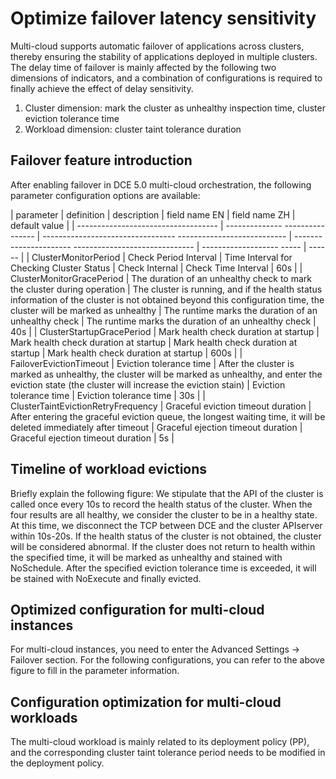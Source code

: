 # Optimize failover latency sensitivity

Multi-cloud supports automatic failover of applications across clusters, thereby ensuring the stability of applications deployed in multiple clusters. The delay time of failover is mainly affected by the following two dimensions of indicators, and a combination of configurations is required to finally achieve the effect of delay sensitivity.

1. Cluster dimension: mark the cluster as unhealthy inspection time, cluster eviction tolerance time
2. Workload dimension: cluster taint tolerance duration

## Failover feature introduction

After enabling failover in DCE 5.0 multi-cloud orchestration, the following parameter configuration options are available:

| parameter | definition | description | field name EN | field name ZH | default value |
| ----------------------------------- | -------------- ---------------- | --------------------------------- --------------------------- | ---------------------- ------------------------------ | ------------------- ----- | ------ |
| ClusterMonitorPeriod | Check Period Interval | Time Interval for Checking Cluster Status | Check Internal | Check Time Interval | 60s |
| ClusterMonitorGracePeriod | The duration of an unhealthy check to mark the cluster during operation | The cluster is running, and if the health status information of the cluster is not obtained beyond this configuration time, the cluster will be marked as unhealthy | The runtime marks the duration of an unhealthy check | The runtime marks the duration of an unhealthy check | 40s |
| ClusterStartupGracePeriod | Mark health check duration at startup | Mark health check duration at startup | Mark health check duration at startup | Mark health check duration at startup | 600s |
| FailoverEvictionTimeout | Eviction tolerance time | After the cluster is marked as unhealthy, the cluster will be marked as unhealthy, and enter the eviction state (the cluster will increase the eviction stain) | Eviction tolerance time | Eviction tolerance time | 30s |
| ClusterTaintEvictionRetryFrequency | Graceful eviction timeout duration | After entering the graceful eviction queue, the longest waiting time, it will be deleted immediately after timeout | Graceful ejection timeout duration | Graceful ejection timeout duration | 5s |

## Timeline of workload evictions

Briefly explain the following figure: We stipulate that the API of the cluster is called once every 10s to record the health status of the cluster. When the four results are all healthy, we consider the cluster to be in a healthy state.
At this time, we disconnect the TCP between DCE and the cluster APIserver within 10s-20s. If the health status of the cluster is not obtained, the cluster will be considered abnormal.
If the cluster does not return to health within the specified time, it will be marked as unhealthy and stained with NoSchedule. After the specified eviction tolerance time is exceeded, it will be stained with NoExecute and finally evicted.

<!--screenshot-->

## Optimized configuration for multi-cloud instances

For multi-cloud instances, you need to enter the Advanced Settings -> Failover section. For the following configurations, you can refer to the above figure to fill in the parameter information.

<!--screenshot-->

## Configuration optimization for multi-cloud workloads

The multi-cloud workload is mainly related to its deployment policy (PP), and the corresponding cluster taint tolerance period needs to be modified in the deployment policy.

<!--screenshot-->